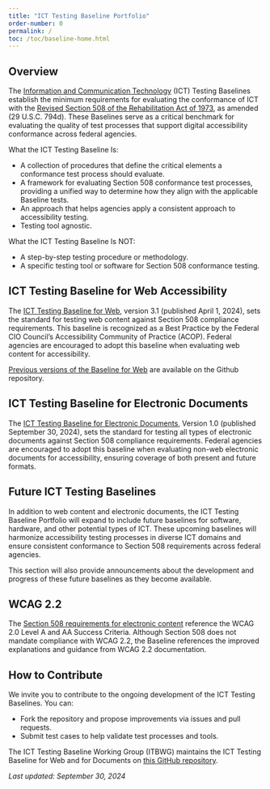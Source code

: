 ```yaml
---
title: "ICT Testing Baseline Portfolio"
order-number: 0
permalink: /
toc: /toc/baseline-home.html
---
```

## Overview

The [Information and Communication Technology](https://www.access-board.gov/ict/#defICT) (ICT) Testing Baselines establish the minimum requirements for evaluating the conformance of ICT with the [Revised Section 508 of the Rehabilitation Act of 1973](https://www.access-board.gov/ict), as amended (29 U.S.C. 794d). These Baselines serve as a critical benchmark for evaluating the quality of test processes that support digital accessibility conformance across federal agencies.

What the ICT Testing Baseline Is:

* A collection of procedures that define the critical elements a conformance test process should evaluate.  
* A framework for evaluating Section 508 conformance test processes, providing a unified way to determine how they align with the applicable Baseline tests.
* An approach that helps agencies apply a consistent approach to accessibility testing.  
* Testing tool agnostic.

What the ICT Testing Baseline Is NOT:

* A step-by-step testing procedure or methodology.  
* A specific testing tool or software for Section 508 conformance testing.

## ICT Testing Baseline for Web Accessibility

The [ICT Testing Baseline for Web](web-baselines/introduction/), version 3.1 (published April 1, 2024), sets the standard for testing web content against Section 508 compliance requirements. This baseline is recognized as a Best Practice by the Federal CIO Council’s Accessibility Community of Practice (ACOP). Federal agencies are encouraged to adopt this baseline when evaluating web content for accessibility.

[Previous versions of the Baseline for Web](https://github.com/atbcb/ICTTestingBaseline/releases) are available on the Github repository.

## ICT Testing Baseline for Electronic Documents

The [ICT Testing Baseline for Electronic Documents](document-baselines/00introductionDocs/), Version 1.0 (published September 30, 2024), sets the standard for testing all types of electronic documents against Section 508 compliance requirements. Federal agencies are encouraged to adopt this baseline when evaluating non-web electronic documents for accessibility, ensuring coverage of both present and future formats.

## Future ICT Testing Baselines

In addition to web content and electronic documents, the ICT Testing Baseline Portfolio will expand to include future baselines for software, hardware, and other potential types of ICT. These upcoming baselines will harmonize accessibility testing processes in diverse ICT domains and ensure consistent conformance to Section 508 requirements across federal agencies.

This section will also provide announcements about the development and progress of these future baselines as they become available.

## WCAG 2.2

The [Section 508 requirements for electronic content](https://www.access-board.gov/ict/#E205-content) reference the WCAG 2.0 Level A and AA Success Criteria. Although Section 508 does not mandate compliance with WCAG 2.2, the Baseline references the improved explanations and guidance from WCAG 2.2 documentation.

## How to Contribute

We invite you to contribute to the ongoing development of the ICT Testing Baselines. You can:

* Fork the repository and propose improvements via issues and pull requests.  
* Submit test cases to help validate test processes and tools.

The ICT Testing Baseline Working Group (ITBWG) maintains the ICT Testing Baseline for Web and for Documents on [this GitHub repository](https://github.com/atbcb/ICTTestingBaseline).

*Last updated: September 30, 2024*